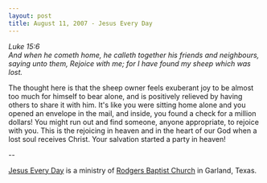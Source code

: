 ```yaml
---
layout: post
title: August 11, 2007 - Jesus Every Day
---
```


_Luke 15:6  
And when he cometh home, he calleth together his friends and
neighbours, saying unto them, Rejoice with me; for I have found my
sheep which was lost._

The thought here is that the sheep owner feels exuberant joy to be
almost too much for himself to bear alone, and is positively relieved
by having others to share it with him. It's like you were sitting home
alone and you opened an envelope in the mail, and inside, you found a
check for a million dollars! You might run out and find someone,
anyone appropriate, to rejoice with you. This is the rejoicing in
heaven and in the heart of our God when a lost soul receives Christ.
Your salvation started a party in heaven!

 --

<a href=http://jesuseveryday.net>Jesus Every Day</a> is a ministry of <a href=http://rodgersbaptist.net>Rodgers Baptist Church</a> in Garland, Texas.
